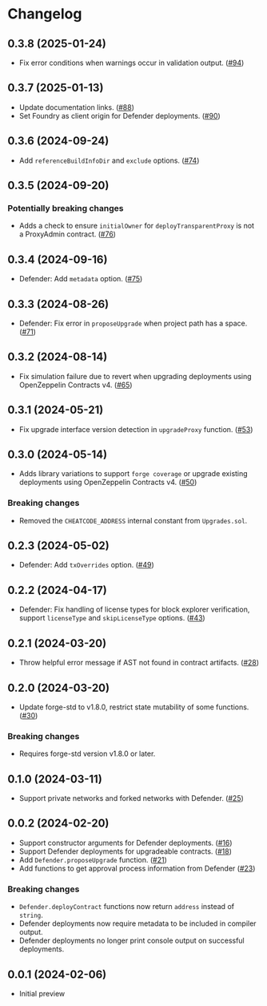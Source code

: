 # Changelog

## 0.3.8 (2025-01-24)

- Fix error conditions when warnings occur in validation output. ([#94](https://github.com/OpenZeppelin/openzeppelin-foundry-upgrades/pull/94))

## 0.3.7 (2025-01-13)

- Update documentation links. ([#88](https://github.com/OpenZeppelin/openzeppelin-foundry-upgrades/pull/88))
- Set Foundry as client origin for Defender deployments. ([#90](https://github.com/OpenZeppelin/openzeppelin-foundry-upgrades/pull/90))

## 0.3.6 (2024-09-24)

- Add `referenceBuildInfoDir` and `exclude` options. ([#74](https://github.com/OpenZeppelin/openzeppelin-foundry-upgrades/pull/74))

## 0.3.5 (2024-09-20)

### Potentially breaking changes
- Adds a check to ensure `initialOwner` for `deployTransparentProxy` is not a ProxyAdmin contract. ([#76](https://github.com/OpenZeppelin/openzeppelin-foundry-upgrades/pull/76))

## 0.3.4 (2024-09-16)

- Defender: Add `metadata` option. ([#75](https://github.com/OpenZeppelin/openzeppelin-foundry-upgrades/pull/75))

## 0.3.3 (2024-08-26)

- Defender: Fix error in `proposeUpgrade` when project path has a space. ([#71](https://github.com/OpenZeppelin/openzeppelin-foundry-upgrades/pull/71))

## 0.3.2 (2024-08-14)

- Fix simulation failure due to revert when upgrading deployments using OpenZeppelin Contracts v4. ([#65](https://github.com/OpenZeppelin/openzeppelin-foundry-upgrades/pull/65))

## 0.3.1 (2024-05-21)

- Fix upgrade interface version detection in `upgradeProxy` function. ([#53](https://github.com/OpenZeppelin/openzeppelin-foundry-upgrades/pull/53))

## 0.3.0 (2024-05-14)

- Adds library variations to support `forge coverage` or upgrade existing deployments using OpenZeppelin Contracts v4. ([#50](https://github.com/OpenZeppelin/openzeppelin-foundry-upgrades/pull/50))

### Breaking changes
- Removed the `CHEATCODE_ADDRESS` internal constant from `Upgrades.sol`.

## 0.2.3 (2024-05-02)

- Defender: Add `txOverrides` option. ([#49](https://github.com/OpenZeppelin/openzeppelin-foundry-upgrades/pull/49))

## 0.2.2 (2024-04-17)

- Defender: Fix handling of license types for block explorer verification, support `licenseType` and `skipLicenseType` options. ([#43](https://github.com/OpenZeppelin/openzeppelin-foundry-upgrades/pull/43))

## 0.2.1 (2024-03-20)

- Throw helpful error message if AST not found in contract artifacts. ([#28](https://github.com/OpenZeppelin/openzeppelin-foundry-upgrades/pull/28))

## 0.2.0 (2024-03-20)

- Update forge-std to v1.8.0, restrict state mutability of some functions. ([#30](https://github.com/OpenZeppelin/openzeppelin-foundry-upgrades/pull/30))

### Breaking changes
- Requires forge-std version v1.8.0 or later.

## 0.1.0 (2024-03-11)

- Support private networks and forked networks with Defender. ([#25](https://github.com/OpenZeppelin/openzeppelin-foundry-upgrades/pull/25))

## 0.0.2 (2024-02-20)

- Support constructor arguments for Defender deployments. ([#16](https://github.com/OpenZeppelin/openzeppelin-foundry-upgrades/pull/16))
- Support Defender deployments for upgradeable contracts. ([#18](https://github.com/OpenZeppelin/openzeppelin-foundry-upgrades/pull/18))
- Add `Defender.proposeUpgrade` function. ([#21](https://github.com/OpenZeppelin/openzeppelin-foundry-upgrades/pull/21))
- Add functions to get approval process information from Defender ([#23](https://github.com/OpenZeppelin/openzeppelin-foundry-upgrades/pull/23))

### Breaking changes
- `Defender.deployContract` functions now return `address` instead of `string`.
- Defender deployments now require metadata to be included in compiler output.
- Defender deployments no longer print console output on successful deployments.

## 0.0.1 (2024-02-06)

- Initial preview